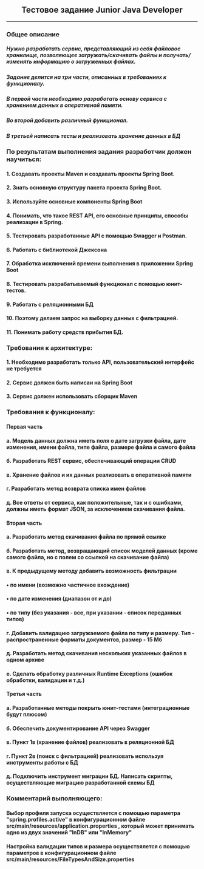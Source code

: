 <h2 align="center">Тестовое задание Junior Java Developer</h2>
<hr>
<h3>Общее описание</h3>
<h5>Нужно разработать сервис, представляющий из себя файловое хранилище, позволяющее загружать/скачивать файлы и получать/изменять информацию о загруженных файлах.</h5>
<h5>Задание делится на три части, описанных в требованиях к функционалу.<h5> В первой части необходимо разработать основу сервиса с хранением данных в оперативной памяти.</h5><h5> Во второй добавить различный функционал.</h5><h5> В третьей написать тесты и реализовать хранение данных в БД</h5>
</h5>
<h3>По результатам выполнения задания разработчик должен научиться:</h3>
<h4>1. Создавать проекты Maven и создавать проекты Spring Boot.</h4>
<h4>2. Знать основную структуру пакета проекта Spring Boot.</h4>
<h4>3. Используйте основные компоненты Spring Boot</h4>
<h4>4. Понимать, что такое REST API, его основные принципы, способы реализации в Spring.</h4>
<h4>5. Тестировать разработанные API с помощью Swagger и Postman.</h4>
<h4>6. Работать с библиотекой Джексона</h4>
<h4>7. Обработка исключений времени выполнения в приложении Spring Boot</h4>
<h4>8. Тестировать разрабатываемый функционал с помощью юнит-тестов.</h4>
<h4>9. Работать с реляционными БД</h4>
<h4>10. Поэтому делаем запрос на выборку данных с фильтрацией.</h4>
<h4>11. Понимать работу средств прибытия БД.</h4></h4>
<h3>Требования к архитектуре:</h3>
<h4>1.	Необходимо разработать только API, пользовательский интерфейс не требуется</h4>
<h4>2.	Сервис должен быть написан на Spring Boot</h4>
<h4>3.	Сервис должен использовать сборщик Maven</h4>

<h3>Требования к функционалу:</h3>
<h4>Первая часть</h4>
<h4>а.	Модель данных должна иметь поля о дате загрузки файла, дате изменения, имени файла, типе файла, размере файла и самого файла</h4>
<h4>б.	Разработать REST сервис, обеспечивающий операции CRUD</h4>
<h4>в.	Хранение файлов и их данных реализовать в оперативной памяти</h4>
<h4>г.	Разработать метод возврата списка имен файлов</h4>
<h4>д.	Все ответы от сервиса, как положительные, так и с ошибками, должны иметь формат JSON, за исключением скачивания файла.</h4>
<h4>Вторая часть</h4>
<h4>а.	Разработать метод скачивания файла по прямой ссылке</h4>
<h4>б.	Разработать метод, возвращающий список моделей данных (кроме самого файла, но с полем со ссылкой на скачивание файла)</h4>
<h4>в.	К предыдущему методу добавить возможность фильтрации</h4>
<h4>•	по имени (возможно частичное вхождение)</h4>
<h4>•	по дате изменения (диапазон от и до)</h4>
<h4>•	по типу (без указания - все, при указании - список переданных типов)</h4>
<h4>г.	Добавить валидацию загружаемого файла по типу и размеру. Тип - распространенные форматы документов, размер - 15 Мб</h4>
<h4>д.	Разработать метод скачивания нескольких указанных файлов в одном архиве</h4>
<h4>е.	Сделать обработку различных Runtime Exceptions (ошибок обработки, валидации и т.д.)</h4>
<h4>Третья часть</h4>
<h4>а.	Разработанные методы покрыть юнит-тестами (интеграционные будут плюсом)</h4>
<h4>б.	Обеспечить документирование API через Swagger</h4>
<h4>в.	Пункт 1в (хранение файлов) реализовать в реляционной БД</h4>
<h4>г.	Пункт 2в (поиск с фильтрацией) реализовать используя инструменты работы с БД</h4>
<h4>д.	Подключить инструмент миграции БД. Написать скрипты, осуществляющие миграцию разработанной схемы БД</h4>

<h3>Комментарий выполняющего:</h3>

<h4>Выбор профиля запуска осуществляется с помощью параметра "spring.profiles.active" в конфигурационном файле src/main/resources/application.properties , который может принимать одно из двух значений "InDB" или "InMemory" </h4>
<h4> Настройка валидации типов и размера осуществялется с помощью параметров в конфигурационном файле src/main/resources/FileTypesAndSize.properties</h4>